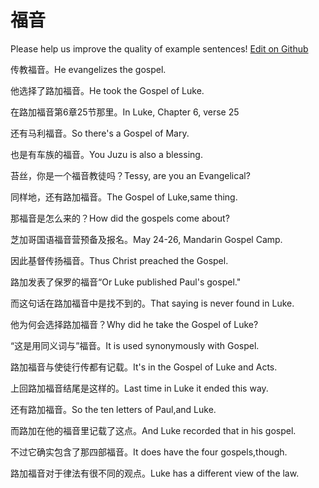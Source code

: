 # 福音

Please help us improve the quality of example sentences! [Edit on Github](https://github.com/jiyushe/jiyu-example-sentence-source/blob/main/chinese/fuyin.md)

<p><span class="chinese">传教福音。</span><span class="english">He evangelizes the gospel.</span></p>

<p><span class="chinese">他选择了路加福音。</span><span class="english">He took the Gospel of Luke.</span></p>

<p><span class="chinese">在路加福音第6章25节那里。</span><span class="english">In Luke, Chapter 6, verse 25</span></p>

<p><span class="chinese">还有马利福音。</span><span class="english">So there's a Gospel of Mary.</span></p>

<p><span class="chinese">也是有车族的福音。</span><span class="english">You Juzu is also a blessing.</span></p>

<p><span class="chinese">苔丝，你是一个福音教徒吗？</span><span class="english">Tessy, are you an Evangelical?</span></p>

<p><span class="chinese">同样地，还有路加福音。</span><span class="english">The Gospel of Luke,same thing.</span></p>

<p><span class="chinese">那福音是怎么来的？</span><span class="english">How did the gospels come about?</span></p>

<p><span class="chinese">芝加哥国语福音营预备及报名。</span><span class="english">May 24-26, Mandarin Gospel Camp.</span></p>

<p><span class="chinese">因此基督传扬福音。</span><span class="english">Thus Christ preached the Gospel.</span></p>

<p><span class="chinese">路加发表了保罗的福音“</span><span class="english">Or Luke published Paul's gospel."</span></p>

<p><span class="chinese">而这句话在路加福音中是找不到的。</span><span class="english">That saying is never found in Luke.</span></p>

<p><span class="chinese">他为何会选择路加福音？</span><span class="english">Why did he take the Gospel of Luke?</span></p>

<p><span class="chinese">“这是用同义词与”福音。</span><span class="english">It is used synonymously with Gospel.</span></p>

<p><span class="chinese">路加福音与使徒行传都有记载。</span><span class="english">It's in the Gospel of Luke and Acts.</span></p>

<p><span class="chinese">上回路加福音结尾是这样的。</span><span class="english">Last time in Luke it ended this way.</span></p>

<p><span class="chinese">还有路加福音。</span><span class="english">So the ten letters of Paul,and Luke.</span></p>

<p><span class="chinese">而路加在他的福音里记载了这点。</span><span class="english">And Luke recorded that in his gospel.</span></p>

<p><span class="chinese">不过它确实包含了那四部福音。</span><span class="english">It does have the four gospels,though.</span></p>

<p><span class="chinese">路加福音对于律法有很不同的观点。</span><span class="english">Luke has a different view of the law.</span></p>

